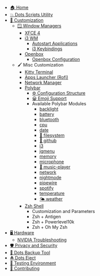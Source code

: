 - [🏠 Home](Home)
- [💥 Dots Scripts Utility](Dots-Scripts)
- [🎨 Customization](Customization)
  - [🪟 Window Managers](Window-Managers)
    - [XFCE 4](Xfce4)
    - [i3 WM](i3)
      - [Autostart Applications](i3#autostart-applications)
      - [i3 Keybindings](i3#i3-keybindings)
    - [Openbox](Openbox)
      - [Openbox Configuration](Openbox#openbox-configuration)
  - 🖌️ Misc Customization
    - [Kitty Terminal](Kitty)
    - [Apps Launcher (Rofi)](./Rofi:-Apps-Launcher)
    - [Network Manager](Network-Manager)
    - [Polybar](Polybar)
      - [⚙️ Configuration Structure](./Polybar:-Configuration-Structure)
      - [😀 Emoji Support](./Polybar:-Emoji-Support)
      - Available Polybar Modules
        - [backlight](./Polybar-Modules:-backlight)
        - [battery](./Polybar-Modules:-battery)
        - [bluetooth](./Polybar-Modules:-bluetooth)
        - [cpu](./Polybar-Modules:-cpu)
        - [date](./Polybar-Modules:-date)
        - [💾 filesystem](./Polybar-Modules:-filesystem)
        - [📢 github](./Polybar-Modules:-github)
        - [i3](./Polybar-Modules:-i3)
        - [jgmenu](./Polybar-Modules:-jgmenu)
        - [memory](./Polybar-Modules:-memory)
        - [microphone](./Polybar-Modules:-microphone)
        - [🎵 music-player](./Polybar-Modules:-music-player)
        - [network](./Polybar-Modules:-network)
        - [nightmode](./Polybar-Modules:-nightmode)
        - [pipewire](./Polybar-Modules:-pipewire)
        - [spotify](./Polybar-Modules:-spotify)
        - [temperature](./Polybar-Modules:-temperature)
        - [🌤️ weather](./Polybar-Modules:-weather)
    - [Zsh Shell](Zsh)
      - Customization and Parameters
      - Zsh + Antigen
      - Zsh + Powerlevel10k
      - Zsh + Oh My Zsh
- [🖥️ Hardware](Hardware)
  - [NVIDIA Troubleshooting](./Hardware:-nvidia-troubleshooting)
- [🛡️ Privacy and Security](Security)
- [📁 Dots Backup Tool](Dots-Backup)
- [⏏️ Dots Eject](Dots-Eject)
- [🧪 Testing Environment](Testing)
- [💯 Contributing](CONTRIBUTING)
